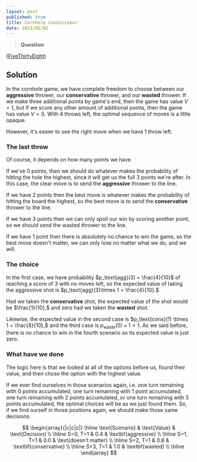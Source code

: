 ```yaml
---
layout: post
published: true
title: Cornhole Connoisseur
date: 2021/05/02
---
```


>**Question**: 

<!--more-->

([FiveThirtyEight](URL))

## Solution

In the cornhole game, we have complete freedom to choose between our **aggressive** thrower, our **conservative** thrower, and our **wasted** thrower. If we make three additional points by game's end, then the game has value $V = 1,$ but if we score any other amount of additional points, then the game has value $V = 0.$ With $4$ throws left, the optimal sequence of moves is a little opaque. 

However, it's easier to see the right move when we have $1$ throw left. 

### The last throw

Of course, it depends on how many points we have. 

If we've $0$ points, then we should do whatever makes the probability of hitting the hole the highest, since it will get us the full $3$ points we're after. In this case, the clear move is to send the **aggressive** thrower to the line.

If we have $2$ points then the best move is whatever makes the probability of hitting the board the highest, so the best move is to send the **conservative** thrower to the line.

If we have $3$ points then we can only spoil our win by scoring another point, so we should send the wasted thrower to the line.

If we have $1$ point then there is absolutely no chance to win the game, so the best move doesn't matter, we can only lose no matter what we do, and we will.

### The choice

In the first case, we have probability $p_\text{agg}(3) = \frac{4}{10}$ of reaching a score of $3$ with no moves left, so the expected value of taking the aggressive shot is $p_\text{agg}(3)\times 1 = \frac{4}{10}.$ 

Had we taken the **conservative** shot, the expected value of the shot would be $\frac{1}{10},$ and zero had we taken the **wasted** shot.

Likewise, the expected value in the second case is $p_\text{cons}(1) \times 1 = \frac{8}{10},$ and the third case is $p_\text{waste}(0) \times 1 = 1.$ As we said before, there is no chance to win in the fourth scenario so its expected value is just zero.

### What have we done

The logic here is that we looked at all of the options before us, found their value, and then chose the option with the highest value. 

If we ever find ourselves in those scenarios again, i.e. one turn remaining with $0$ points accumulated, one turn remaining with $1$ point accumulated, one turn remaining with $2$ points accumulated, or one turn remaining with $3$ points accumulated, the optimal choices will be as we just found them. So, if we find ourself in those positions again, we should make those same decisions. 

$$
\begin{array}{|c|c|c|} \hline
\text{Scenario} & \text{Value} & \text{Decision} \\ \hline
S=0, T=1 & 0.4 & \textbf{aggressive} \\ \hline
S=1, T=1 & 0.0 & \text{doesn't matter} \\ \hline
S=2, T=1 & 0.8 & \textbf{conservative} \\ \hline
S=3, T=1 & 1.0 & \textbf{wasted} \\ \hline
\end{array}
$$

<br>

